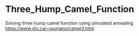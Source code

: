 # Three_Hump_Camel_Function
Solving three hump camel function using simulated annealing
https://www.sfu.ca/~ssurjano/camel3.html
